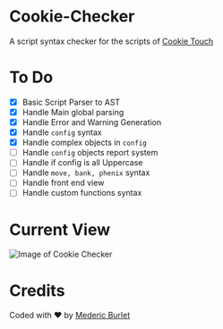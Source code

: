 # Cookie-Checker

A script syntax checker for the scripts of [Cookie Touch](https://github.com/cookie-project/cookietouch)
# To Do

 - [X] Basic Script Parser to AST
 - [X] Handle Main global parsing
 - [X] Handle Error and Warning Generation
 - [X] Handle `config` syntax
 - [X] Handle complex objects in `config`
 - [ ] Handle `config` objects report system
 - [ ] Handle if config is all Uppercase
 - [ ] Handle `move, bank, phenix` syntax
 - [ ] Handle front end view
 - [ ] Handle custom functions syntax

# Current View

![Image of Cookie Checker](https://raw.githubusercontent.com/crimson-med/Cookie-Checker/master/images/current%202.png)

# Credits

Coded with :heart: by [Mederic Burlet](http://medericburlet.com)
